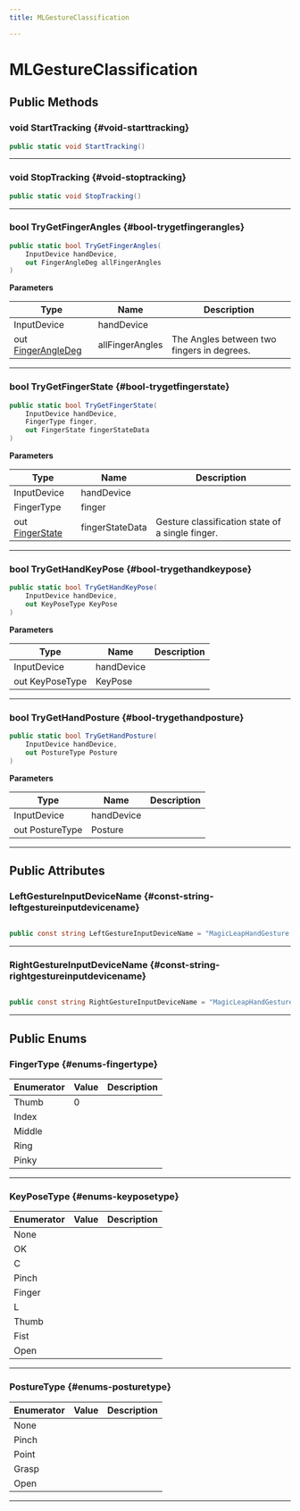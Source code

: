 ```yaml
---
title: MLGestureClassification

---
```


# MLGestureClassification










## Public Methods

### void StartTracking {#void-starttracking}

```csharp
public static void StartTracking()
```






-----------

### void StopTracking {#void-stoptracking}

```csharp
public static void StopTracking()
```






-----------

### bool TryGetFingerAngles {#bool-trygetfingerangles}

```csharp
public static bool TryGetFingerAngles(
    InputDevice handDevice,
    out FingerAngleDeg allFingerAngles
)
```


**Parameters**

| Type | Name  | Description  | 
|--|--|--|
| InputDevice |handDevice||
| out [FingerAngleDeg](/versioned_docs/version-22-May-2023/unity-api/api/UnityEngine.XR.MagicLeap/InputSubsystem/Extensions/MLGestureClassification/UnityEngine.XR.MagicLeap.InputSubsystem.Extensions.MLGestureClassification.FingerAngleDeg.md) |allFingerAngles|The Angles between two fingers in degrees. |






-----------

### bool TryGetFingerState {#bool-trygetfingerstate}

```csharp
public static bool TryGetFingerState(
    InputDevice handDevice,
    FingerType finger,
    out FingerState fingerStateData
)
```


**Parameters**

| Type | Name  | Description  | 
|--|--|--|
| InputDevice |handDevice||
| FingerType |finger||
| out [FingerState](/versioned_docs/version-22-May-2023/unity-api/api/UnityEngine.XR.MagicLeap/InputSubsystem/Extensions/MLGestureClassification/UnityEngine.XR.MagicLeap.InputSubsystem.Extensions.MLGestureClassification.FingerState.md) |fingerStateData|Gesture classification state of a single finger. |






-----------

### bool TryGetHandKeyPose {#bool-trygethandkeypose}

```csharp
public static bool TryGetHandKeyPose(
    InputDevice handDevice,
    out KeyPoseType KeyPose
)
```


**Parameters**

| Type | Name  | Description  | 
|--|--|--|
| InputDevice |handDevice||
| out KeyPoseType |KeyPose||






-----------

### bool TryGetHandPosture {#bool-trygethandposture}

```csharp
public static bool TryGetHandPosture(
    InputDevice handDevice,
    out PostureType Posture
)
```


**Parameters**

| Type | Name  | Description  | 
|--|--|--|
| InputDevice |handDevice||
| out PostureType |Posture||






-----------

## Public Attributes

### LeftGestureInputDeviceName {#const-string-leftgestureinputdevicename}

```csharp

public const string LeftGestureInputDeviceName = "MagicLeapHandGesture - Left";

```






-----------

### RightGestureInputDeviceName {#const-string-rightgestureinputdevicename}

```csharp

public const string RightGestureInputDeviceName = "MagicLeapHandGesture - Right";

```






-----------

## Public Enums

### FingerType {#enums-fingertype}

| Enumerator | Value | Description |
| ---------- | ----- | ----------- |
| Thumb | 0|   |
| Index | |   |
| Middle | |   |
| Ring | |   |
| Pinky | |   |








-----------

### KeyPoseType {#enums-keyposetype}

| Enumerator | Value | Description |
| ---------- | ----- | ----------- |
| None | |   |
| OK | |   |
| C | |   |
| Pinch | |   |
| Finger | |   |
| L | |   |
| Thumb | |   |
| Fist | |   |
| Open | |   |








-----------

### PostureType {#enums-posturetype}

| Enumerator | Value | Description |
| ---------- | ----- | ----------- |
| None | |   |
| Pinch | |   |
| Point | |   |
| Grasp | |   |
| Open | |   |








-----------


